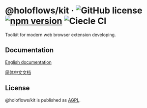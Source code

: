 # @holoflows/kit &middot; ![GitHub license](https://img.shields.io/badge/license-AGPL-blue.svg?style=flat-square) [![npm version](https://img.shields.io/npm/v/@holoflows/kit.svg?style=flat-square)](https://www.npmjs.com/package/@holoflows/kit) ![Ciecle CI](https://img.shields.io/circleci/project/github/DimensionDev/holoflows-kit.svg?style=flat-square&logo=circleci)

Toolkit for modern web browser extension developing.

## Documentation

[English documentation](./docs/en/index.md)

[简体中文文档](./docs/zh-CN/index.md)

## License

@holoflows/kit is published as [AGPL](./LICENSE).
